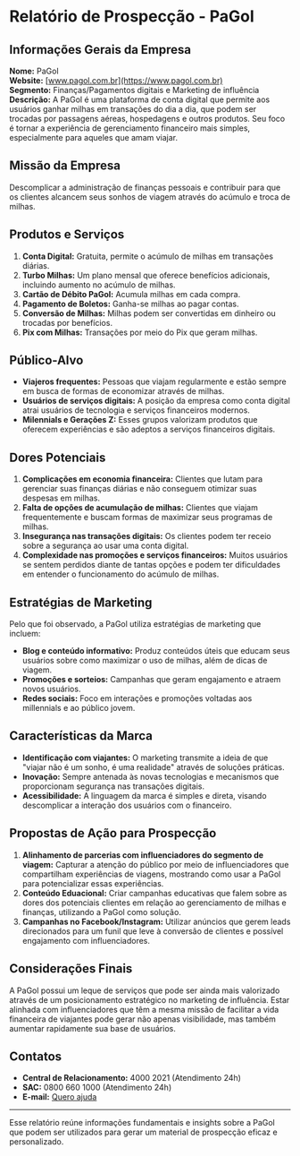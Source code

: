 # Relatório de Prospecção - PaGol

## **Informações Gerais da Empresa**
**Nome:** PaGol  
**Website:** [www.pagol.com.br](https://www.pagol.com.br)  
**Segmento:** Finanças/Pagamentos digitais e Marketing de influência  
**Descrição:** A PaGol é uma plataforma de conta digital que permite aos usuários ganhar milhas em transações do dia a dia, que podem ser trocadas por passagens aéreas, hospedagens e outros produtos. Seu foco é tornar a experiência de gerenciamento financeiro mais simples, especialmente para aqueles que amam viajar.  

## **Missão da Empresa**
Descomplicar a administração de finanças pessoais e contribuir para que os clientes alcancem seus sonhos de viagem através do acúmulo e troca de milhas.

## **Produtos e Serviços**
1. **Conta Digital:** Gratuita, permite o acúmulo de milhas em transações diárias.
2. **Turbo Milhas:** Um plano mensal que oferece benefícios adicionais, incluindo aumento no acúmulo de milhas.
3. **Cartão de Débito PaGol:** Acumula milhas em cada compra.
4. **Pagamento de Boletos:** Ganha-se milhas ao pagar contas.
5. **Conversão de Milhas:** Milhas podem ser convertidas em dinheiro ou trocadas por benefícios.
6. **Pix com Milhas:** Transações por meio do Pix que geram milhas.

## **Público-Alvo**
- **Viajeros frequentes:** Pessoas que viajam regularmente e estão sempre em busca de formas de economizar através de milhas.
- **Usuários de serviços digitais:** A posição da empresa como conta digital atrai usuários de tecnologia e serviços financeiros modernos.
- **Milennials e Gerações Z:** Esses grupos valorizam produtos que oferecem experiências e são adeptos a serviços financeiros digitais.

## **Dores Potenciais**
1. **Complicações em economia financeira:** Clientes que lutam para gerenciar suas finanças diárias e não conseguem otimizar suas despesas em milhas.
2. **Falta de opções de acumulação de milhas:** Clientes que viajam frequentemente e buscam formas de maximizar seus programas de milhas.
3. **Insegurança nas transações digitais:** Os clientes podem ter receio sobre a segurança ao usar uma conta digital.
4. **Complexidade nas promoções e serviços financeiros:** Muitos usuários se sentem perdidos diante de tantas opções e podem ter dificuldades em entender o funcionamento do acúmulo de milhas.

## **Estratégias de Marketing**
Pelo que foi observado, a PaGol utiliza estratégias de marketing que incluem:
- **Blog e conteúdo informativo:** Produz conteúdos úteis que educam seus usuários sobre como maximizar o uso de milhas, além de dicas de viagem.
- **Promoções e sorteios:** Campanhas que geram engajamento e atraem novos usuários.
- **Redes sociais:** Foco em interações e promoções voltadas aos millennials e ao público jovem.

## **Características da Marca**
- **Identificação com viajantes:** O marketing transmite a ideia de que "viajar não é um sonho, é uma realidade" através de soluções práticas.
- **Inovação:** Sempre antenada às novas tecnologias e mecanismos que proporcionam segurança nas transações digitais.
- **Acessibilidade:** A linguagem da marca é simples e direta, visando descomplicar a interação dos usuários com o financeiro.

## **Propostas de Ação para Prospecção**
1. **Alinhamento de parcerias com influenciadores do segmento de viagem:** Capturar a atenção do público por meio de influenciadores que compartilham experiências de viagens, mostrando como usar a PaGol para potencializar essas experiências.
2. **Conteúdo Eduacional:** Criar campanhas educativas que falem sobre as dores dos potenciais clientes em relação ao gerenciamento de milhas e finanças, utilizando a PaGol como solução.
3. **Campanhas no Facebook/Instagram:** Utilizar anúncios que gerem leads direcionados para um funil que leve à conversão de clientes e possível engajamento com influenciadores.

## **Considerações Finais**
A PaGol possui um leque de serviços que pode ser ainda mais valorizado através de um posicionamento estratégico no marketing de influência. Estar alinhada com influenciadores que têm a mesma missão de facilitar a vida financeira de viajantes pode gerar não apenas visibilidade, mas também aumentar rapidamente sua base de usuários.

## **Contatos**
- **Central de Relacionamento:** 4000 2021 (Atendimento 24h)  
- **SAC:** 0800 660 1000 (Atendimento 24h)  
- **E-mail:** [Quero ajuda](https://www.pagol.com.br)

---

Esse relatório reúne informações fundamentais e insights sobre a PaGol que podem ser utilizados para gerar um material de prospecção eficaz e personalizado.